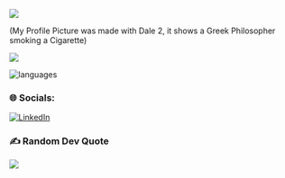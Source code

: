 ![](https://github.com/maxruffo/maxruffo/blob/main/giphy%20(1).gif)


(My Profile Picture was made with Dale 2, it shows a Greek Philosopher smoking a Cigarette)

![](https://komarev.com/ghpvc/?username=maxruffo&style=for-the-badge&color=blueviolet)

![languages](https://github-readme-stats.vercel.app/api/top-langs/?username=maxruffo)




### 🌐 Socials:
[![LinkedIn](https://img.shields.io/badge/LinkedIn-%230077B5.svg?logo=linkedin&logoColor=white)](https://linkedin.com/in/MaxRuffo) 

### ✍️ Random Dev Quote
![](https://quotes-github-readme.vercel.app/api?type=horizontal&theme=radical)



